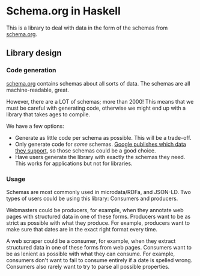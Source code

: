 # Schema.org in Haskell

This is a library to deal with data in the form of the schemas from [schema.org](https://schema.org).

## Library design

### Code generation

[schema.org](https://schema.org) contains schemas about all sorts of data.
The schemas are all machine-readable, great.

However, there are a LOT of schemas; more than 2000!
This means that we must be careful with generating code, otherwise we might end up with a library that takes ages to compile.

We have a few options:

* Generate as little code per schema as possible.
  This will be a trade-off.
* Only generate code for _some_ schemas.
  [Google publishes which data they support](https://developers.google.com/search/docs/appearance/structured-data/search-gallery), so those schemas could be a good choice.
* Have users generate the library with exactly the schemas they need.
  This works for applications but not for libraries.


### Usage

Schemas are most commonly used in microdata/RDFa, and JSON-LD.
Two types of users could be using this library: Consumers and producers.

Webmasters could be producers, for example, when they annotate web pages with structured data in one of these forms.
Producers want to be as strict as possible with what they produce.
For example, producers want to make sure that dates are in the exact right format every time.

A web scraper could be a consumer, for example, when they extract structured data in one of these forms from web pages.
Consumers want to be as lenient as possible with what they can consume.
For example, consumers don't want to fail to consume entirely if a date is spelled wrong.
Consumers also rarely want to try to parse all possible properties.
